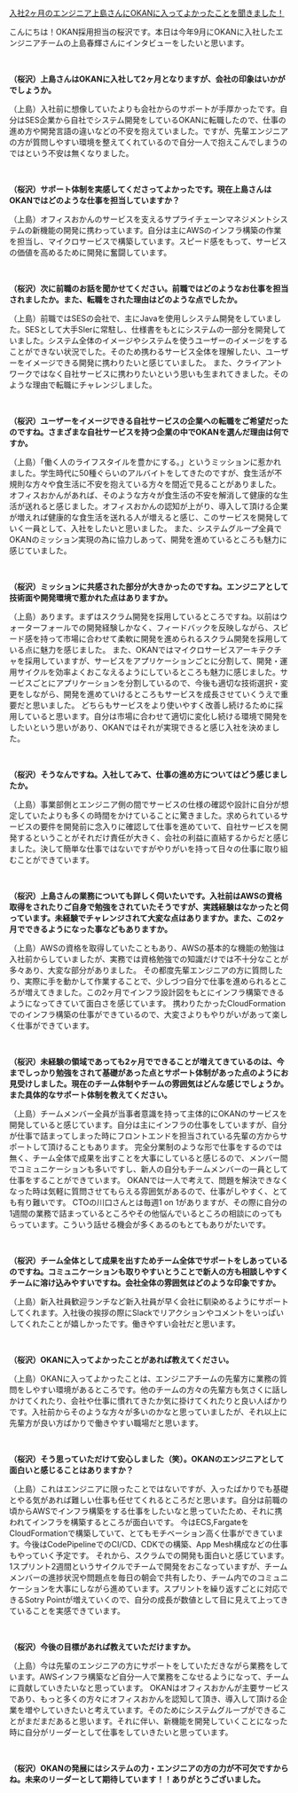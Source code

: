 [入社2ヶ月のエンジニア上島さんにOKANに入ってよかったことを聞きました！](https://www.wantedly.com/companies/okan/post_articles/360972)

こんにちは！OKAN採用担当の桜沢です。本日は今年9月にOKANに入社したエンジニアチームの上島春輝さんにインタビューをしたいと思います。

<br/>

**（桜沢）上島さんはOKANに入社して2ヶ月となりますが、会社の印象はいかがでしょうか。**

（上島）入社前に想像していたよりも会社からのサポートが手厚かったです。自分はSES企業から自社でシステム開発をしているOKANに転職したので、仕事の進め方や開発言語の違いなどの不安を抱えていました。ですが、先輩エンジニアの方が質問しやすい環境を整えてくれているので自分一人で抱えこんでしまうのではという不安は無くなりました。

<br/>

**（桜沢）サポート体制を実感してくださってよかったです。現在上島さんはOKANではどのような仕事を担当していますか？**

（上島）オフィスおかんのサービスを支えるサプライチェーンマネジメントシステムの新機能の開発に携わっています。自分は主にAWSのインフラ構築の作業を担当し、マイクロサービスで構築しています。スピード感をもって、サービスの価値を高めるために開発に奮闘しています。

<br/>

**（桜沢）次に前職のお話を聞かせてください。前職ではどのようなお仕事を担当されましたか。また、転職をされた理由はどのような点でしたか。**

（上島）前職ではSESの会社で、主にJavaを使用しシステム開発をしていました。SESとして大手SIerに常駐し、仕様書をもとにシステムの一部分を開発していました。システム全体のイメージやシステムを使うユーザーのイメージをすることができない状況でした。そのため携わるサービス全体を理解したい、ユーザーをイメージできる開発に携わりたいと感じていました。
また、クライアントワークではなく自社サービスに携わりたいという思いも生まれてきました。そのような理由で転職にチャレンジしました。

<br/>

**（桜沢）ユーザーをイメージできる自社サービスの企業への転職をご希望だったのですね。さまざまな自社サービスを持つ企業の中でOKANを選んだ理由は何ですか。**

（上島）「働く人のライフスタイルを豊かにする。」というミッションに惹かれました。学生時代に50種ぐらいのアルバイトをしてきたのですが、食生活が不規則な方々や食生活に不安を抱えている方々を間近で見ることがありました。
オフィスおかんがあれば、そのような方々が食生活の不安を解消して健康的な生活が送れると感じました。オフィスおかんの認知が上がり、導入して頂ける企業が増えれば健康的な食生活を送れる人が増えると感じ、このサービスを開発していく一員として、入社をしたいと思いました。
また、システムグループ全員でOKANのミッション実現の為に協力しあって、開発を進めているところも魅力に感じていました。

<br/>

**（桜沢）ミッションに共感された部分が大きかったのですね。エンジニアとして技術面や開発環境で惹かれた点はありますか。**

（上島）あります。まずはスクラム開発を採用しているところですね。以前はウォーターフォールでの開発経験しかなく、フィードバックを反映しながら、スピード感を持って市場に合わせて柔軟に開発を進められるスクラム開発を採用している点に魅力を感じました。
また、OKANではマイクロサービスアーキテクチャを採用していますが、サービスをアプリケーションごとに分割して、開発・運用サイクルを効率よくおこなえるようにしているところも魅力に感じました。サービスごとにアプリケーションを分割しているので、今後も適切な技術選択・変更をしながら、開発を進めていけるところもサービスを成長させていくうえで重要だと思いました。
どちらもサービスをより使いやすく改善し続けるために採用していると思います。自分は市場に合わせて適切に変化し続ける環境で開発をしたいという思いがあり、OKANではそれが実現できると感じ入社を決めました。

<br/>

**（桜沢）そうなんですね。入社してみて、仕事の進め方についてはどう感じましたか。**

（上島）事業部側とエンジニア側の間でサービスの仕様の確認や設計に自分が想定していたよりも多くの時間をかけていることに驚きました。求められているサービスの要件を開発前に念入りに確認して仕事を進めていて、自社サービスを開発するということがそれだけ責任が大きく、会社の利益に直結するからだと感じました。決して簡単な仕事ではないですがやりがいを持って日々の仕事に取り組むことができています。

<br/>

**（桜沢）上島さんの業務についても詳しく伺いたいです。入社前はAWSの資格取得をされたりご自身で勉強をされていたそうですが、実践経験はなかったと伺っています。未経験でチャレンジされて大変な点はありますか。また、この2ヶ月でできるようになった事などもありますか。**

（上島）AWSの資格を取得していたこともあり、AWSの基本的な機能の勉強は入社前からしていましたが、実務では資格勉強での知識だけでは不十分なことが多々あり、大変な部分がありました。
その都度先輩エンジニアの方に質問したり、実際に手を動かして作業することで、少しづつ自分で仕事を進められるところが増えてきました。この2ヶ月でインフラ設計図をもとにインフラ構築できるようになってきていて面白さを感じています。
携わりたかったCloudFormationでのインフラ構築の仕事ができているので、大変さよりもやりがいがあって楽しく仕事ができています。

<br/>

**（桜沢）未経験の領域であっても2ヶ月でできることが増えてきているのは、今までしっかり勉強をされて基礎があった点とサポート体制があった点のようにお見受けしました。現在のチーム体制やチームの雰囲気はどんな感じでしょうか。また具体的なサポート体制を教えてください。**

（上島）チームメンバー全員が当事者意識を持って主体的にOKANのサービスを開発していると感じています。自分は主にインフラの仕事をしていますが、自分が仕事で詰まってしまった時にフロントエンドを担当されている先輩の方からサポートして頂けることもあります。
完全分業制のような形で仕事をするのでは無く、チーム全体で成果を出すことを大事にしていると感じるので、メンバー間でコミュニケーションも多いですし、新人の自分もチームメンバーの一員として仕事をすることができています。
OKANでは一人で考えて、問題を解決できなくなった時は気軽に質問させてもらえる雰囲気があるので、仕事がしやすく、とても有り難いです。
CTOの川口さんとは毎週1 on 1がありますが、その際に自分の1週間の業務で詰まっているところやその他悩んでいるところの相談にのってもらっています。こういう話せる機会が多くあるのもとてもありがたいです。

<br/>

**（桜沢）チーム全体として成果を出すためチーム全体でサポートをしあっているのですね。コミュニケーションも取りやすいとうことで新人の方も相談しやすくチームに溶け込みやすいですね。会社全体の雰囲気はどのような印象ですか。**

（上島）新入社員歓迎ランチなど新入社員が早く会社に馴染めるようにサポートしてくれます。入社後の挨拶の際にSlackでリアクションやコメントをいっぱいしてくれたことが嬉しかったです。働きやすい会社だと思います。

<br/>

**（桜沢）OKANに入ってよかったことがあれば教えてください。**

（上島）OKANに入ってよかったことは、エンジニアチームの先輩方に業務の質問をしやすい環境があるところです。他のチームの方々の先輩方も気さくに話しかけてくれたり、会社や仕事に慣れてきたか気に掛けてくれたりと良い人ばかりです。入社前からそのような方々が多いのかなと思っていましたが、それ以上に先輩方が良い方ばかりで働きやすい職場だと思います。

<br/>

**（桜沢）そう思っていただけて安心しました（笑）。OKANのエンジニアとして面白いと感じることはありますか？**

（上島）これはエンジニアに限ったことではないですが、入ったばかりでも基礎とやる気があれば難しい仕事も任せてくれるところだと思います。自分は前職の頃からAWSでインフラ構築をする仕事をしたいなと思っていたため、それに携われてインフラを構築するところが面白いです。
今はECS,FargateをCloudFormationで構築していて、とてもモチベーション高く仕事ができています。今後はCodePipelineでのCI/CD、CDKでの構築、App Mesh構成などの仕事もやっていく予定です。
それから、スクラムでの開発も面白いと感じています。1スプリント2週間というサイクルでチームで開発をおこなっていますが、チームメンバーの進捗状況や問題点を毎日の朝会で共有したり、チーム内でのコミュニケーションを大事にしながら進めています。スプリントを繰り返すごとに対応できるSotry Pointが増えていくので、自分の成長が数値として目に見えて上ってきていることを実感できています。

<br/>

**（桜沢）今後の目標があれば教えていただけますか。**

（上島）今は先輩のエンジニアの方にサポートをしていただきながら業務をしています。AWSインフラ構築など自分一人で業務をこなせるようになって、チームに貢献していきたいなと思っています。
OKANはオフィスおかんが主要サービスであり、もっと多くの方々にオフィスおかんを認知して頂き、導入して頂ける企業を増やしていきたいと考えています。そのためにシステムグループができることがまだまだあると思います。それに伴い、新機能を開発していくことになった時に自分がリーダーとして仕事をしていきたいと思っています。

<br/>

**（桜沢）OKANの発展にはシステムの力・エンジニアの方の力が不可欠ですからね。未来のリーダーとして期待しています！！ありがとうございました。**
